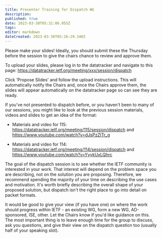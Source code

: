 ```yaml
---
title: Presenter Training for Dispatch WG
description: 
published: true
date: 2023-03-30T05:31:06.055Z
tags: 
editor: markdown
dateCreated: 2023-03-30T05:26:29.340Z
---
```




Please make your slides! Ideally, you should submit these the Thursday before the session to give the chairs chance to review and approve them. 

To upload your slides, please log in to the datatracker and navigate to this page: https://datatracker.ietf.org/meeting/xxx/session/dispatch

Click 'Propose Slides' and follow the upload instructions. This will automatically notify the Chairs and, once the Chairs approve them, the slides will appear automatically on the datatracker page so can see they are ready.

If you've not presented to dispatch before, or you haven't been to many of our sessions, you might like to look at the previous session materials, videos and slides to get an idea of the format:

* Materials and video for 115: https://datatracker.ietf.org/meeting/115/session/dispatch and https://www.youtube.com/watch?v=dJsPzZITr_g

* Materials and video for 114: https://datatracker.ietf.org/meeting/114/session/dispatch and https://www.youtube.com/watch?v=YyykUxLQhrc

The goal of the dispatch session is to see whether the IETF community is interested in your work. That interest will depend on the problem space you are describing, not on the solution you are proposing. Therefore, we recommend spending the majority of your time on describing the use cases and motivation. It's worth briefly describing the overall shape of your proposed solution, but dispatch isn't the right place to go into detail on packet formats.

It would be good to give your view (if you have one) on where the work should progress within IETF - an existing WG, form a new WG, AD-sponsored, ISE, other. Let the Chairs know if you'd like guidance on this. The most important thing is to leave enough time for the group to discuss, ask you questions, and give their view on the dispatch question too (usually half of your speaking slot).

